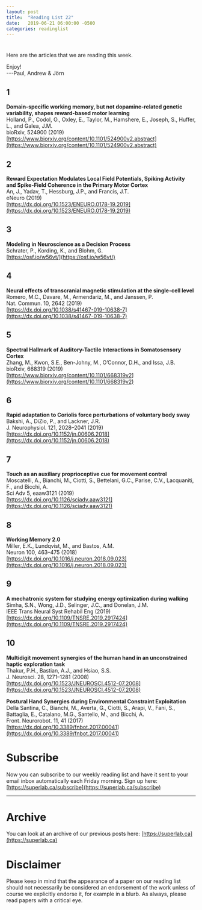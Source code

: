 ```yaml
---
layout: post
title:  "Reading List 22"
date:   2019-06-21 06:00:00 -0500
categories: readinglist
---
```


# 

Here are the articles that we are reading this week.

Enjoy!  
---Paul, Andrew & Jörn

## 1
**Domain-specific working memory, but not dopamine-related genetic variability, shapes reward-based motor learning**  
Holland, P., Codol, O., Oxley, E., Taylor, M., Hamshere, E., Joseph, S., Huffer, L., and Galea, J.M.  
bioRxiv, 524900 (2019)  
[https://www.biorxiv.org/content/10.1101/524900v2.abstract](https://www.biorxiv.org/content/10.1101/524900v2.abstract)

## 2
**Reward Expectation Modulates Local Field Potentials, Spiking Activity and Spike-Field Coherence in the Primary Motor Cortex**  
An, J., Yadav, T., Hessburg, J.P., and Francis, J.T.  
eNeuro (2019)  
[https://dx.doi.org/10.1523/ENEURO.0178-19.2019](https://dx.doi.org/10.1523/ENEURO.0178-19.2019)

## 3
**Modeling in Neuroscience as a Decision Process**  
Schrater, P., Kording, K., and Blohm, G.  
[https://osf.io/w56vt/](https://osf.io/w56vt/)

## 4
**Neural effects of transcranial magnetic stimulation at the single-cell level**  
Romero, M.C., Davare, M., Armendariz, M., and Janssen, P.  
Nat. Commun. 10, 2642 (2019)  
[https://dx.doi.org/10.1038/s41467-019-10638-7](https://dx.doi.org/10.1038/s41467-019-10638-7)

## 5
**Spectral Hallmark of Auditory-Tactile Interactions in Somatosensory Cortex**  
Zhang, M., Kwon, S.E., Ben-Johny, M., O’Connor, D.H., and Issa, J.B.  
bioRxiv, 668319 (2019)  
[https://www.biorxiv.org/content/10.1101/668319v2](https://www.biorxiv.org/content/10.1101/668319v2)

## 6
**Rapid adaptation to Coriolis force perturbations of voluntary body sway**  
Bakshi, A., DiZio, P., and Lackner, J.R.  
J. Neurophysiol. 121, 2028–2041 (2019)  
[https://dx.doi.org/10.1152/jn.00606.2018](https://dx.doi.org/10.1152/jn.00606.2018)

## 7
**Touch as an auxiliary proprioceptive cue for movement control**  
Moscatelli, A., Bianchi, M., Ciotti, S., Bettelani, G.C., Parise, C.V., Lacquaniti, F., and Bicchi, A.  
Sci Adv 5, eaaw3121 (2019)  
[https://dx.doi.org/10.1126/sciadv.aaw3121](https://dx.doi.org/10.1126/sciadv.aaw3121)

## 8
**Working Memory 2.0**  
Miller, E.K., Lundqvist, M., and Bastos, A.M.  
Neuron 100, 463–475 (2018)  
[https://dx.doi.org/10.1016/j.neuron.2018.09.023](https://dx.doi.org/10.1016/j.neuron.2018.09.023)

## 9
**A mechatronic system for studying energy optimization during walking**  
Simha, S.N., Wong, J.D., Selinger, J.C., and Donelan, J.M.  
IEEE Trans Neural Syst Rehabil Eng (2019)  
[https://dx.doi.org/10.1109/TNSRE.2019.2917424](https://dx.doi.org/10.1109/TNSRE.2019.2917424)

## 10
**Multidigit movement synergies of the human hand in an unconstrained haptic exploration task**  
Thakur, P.H., Bastian, A.J., and Hsiao, S.S.  
J. Neurosci. 28, 1271–1281 (2008)  
[https://dx.doi.org/10.1523/JNEUROSCI.4512-07.2008](https://dx.doi.org/10.1523/JNEUROSCI.4512-07.2008)

**Postural Hand Synergies during Environmental Constraint Exploitation**  
Della Santina, C., Bianchi, M., Averta, G., Ciotti, S., Arapi, V., Fani, S., Battaglia, E., Catalano, M.G., Santello, M., and Bicchi, A.  
Front. Neurorobot. 11, 41 (2017)  
[https://dx.doi.org/10.3389/fnbot.2017.00041](https://dx.doi.org/10.3389/fnbot.2017.00041)


# Subscribe
Now you can subscribe to our weekly reading list and have it sent to your email inbox automatically each Friday morning. Sign up here: [https://superlab.ca/subscribe](https://superlab.ca/subscribe)


---
# Archive
You can look at an archive of our previous posts here: [https://superlab.ca](https://superlab.ca)


# Disclaimer
Please keep in mind that the appearance of a paper on our reading list should not necessarily be considered an endorsement of the work unless of course we explicitly endorse it, for example in a blurb. As always, please read papers with a critical eye.
